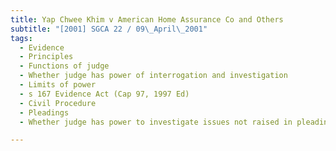 ```yaml
---
title: Yap Chwee Khim v American Home Assurance Co and Others 
subtitle: "[2001] SGCA 22 / 09\_April\_2001"
tags:
  - Evidence
  - Principles
  - Functions of judge
  - Whether judge has power of interrogation and investigation
  - Limits of power
  - s 167 Evidence Act (Cap 97, 1997 Ed)
  - Civil Procedure
  - Pleadings
  - Whether judge has power to investigate issues not raised in pleadings

---
```


